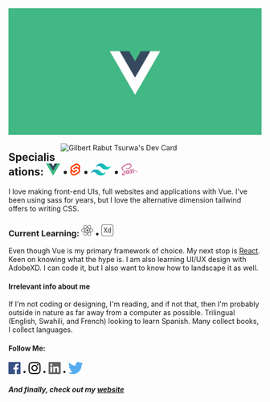 <img src="https://raw.githubusercontent.com/GillyRabutTsurwa/GillyRabutTsurwa/master/VueBanner.jpg">

<a href="https://app.daily.dev/gtsurwa"><img src="https://api.daily.dev/devcards/ac74af9dec804e4789cfdc154c5361fa.png?r=jq9" width="400" align="right" alt="Gilbert Rabut Tsurwa's Dev Card"/></a>

## Specialisations: [<img src="https://raw.githubusercontent.com/GillyRabutTsurwa/GillyRabutTsurwa/master/vue.svg">][vue] • [<img src="https://raw.githubusercontent.com/GillyRabutTsurwa/GillyRabutTsurwa/master/svelte.svg">][svelte] • [<img src="https://raw.githubusercontent.com/GillyRabutTsurwa/GillyRabutTsurwa/master/tailwind.svg">][tailwind] • [<img src="https://raw.githubusercontent.com/GillyRabutTsurwa/GillyRabutTsurwa/master/sass.svg">][tailwind]

I love making front-end UIs, full websites and applications with Vue. I've been using sass for years, but I love the alternative dimension tailwind offers to writing CSS.

### Current Learning: [<img src="https://raw.githubusercontent.com/GillyRabutTsurwa/GillyRabutTsurwa/master/react.svg">][react] • <img src="https://raw.githubusercontent.com/GillyRabutTsurwa/GillyRabutTsurwa/master/adobexd.svg">
Even though Vue is my primary framework of choice. My next stop is [React][react]. Keen on knowing what the hype is. I am also learning UI/UX design with AdobeXD. I can code it, but I also want to know how to landscape it as well.

#### Irrelevant info about me

If I'm not coding or designing, I'm reading, and if not that, then I'm probably outside in nature as far away from a computer as possible. Trilingual (English, Swahili, and French) looking to learn Spanish. Many collect books, I collect languages.




#### Follow Me: 
  [<img src="https://raw.githubusercontent.com/GillyRabutTsurwa/GillyRabutTsurwa/master/facebook.svg">][facebook] • [<img src="https://raw.githubusercontent.com/GillyRabutTsurwa/GillyRabutTsurwa/master/instagram.svg">][instagram] • [<img src="https://raw.githubusercontent.com/GillyRabutTsurwa/GillyRabutTsurwa/master/linkedin.svg">][linkedin] • [<img src="https://raw.githubusercontent.com/GillyRabutTsurwa/GillyRabutTsurwa/master/twitter.svg">][twitter]


[vue]: https://vuejs.org/
[svelte]: https://svelte.dev
[tailwind]: https://tailwindcss.com
[react]: https://reactjs.org/
[website]: https://gilbertrabuttsurwa.tech
[twitter]: https://twitter.com/GTsurwa
[instagram]: https://www.instagram.com/rabuttsurwa96/
[linkedin]: https://www.linkedin.com/in/gilberttsurwa/
[facebook]: https://www.linkedin.com/in/gilberttsurwa/

##### And finally, check out my [website][website]
 
